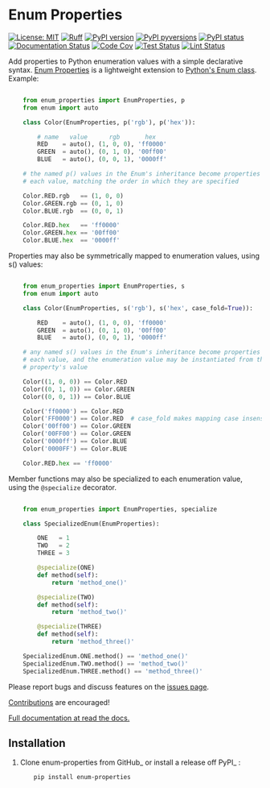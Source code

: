 # Enum Properties

[![License: MIT](https://img.shields.io/badge/License-MIT-blue.svg)](https://opensource.org/licenses/MIT)
[![Ruff](https://img.shields.io/endpoint?url=https://raw.githubusercontent.com/astral-sh/ruff/main/assets/badge/v2.json)](https://github.com/astral-sh/ruff)
[![PyPI version](https://badge.fury.io/py/enum-properties.svg)](https://pypi.python.org/pypi/enum-properties/)
[![PyPI pyversions](https://img.shields.io/pypi/pyversions/enum-properties.svg)](https://pypi.python.org/pypi/enum-properties/)
[![PyPI status](https://img.shields.io/pypi/status/enum-properties.svg)](https://pypi.python.org/pypi/enum-properties)
[![Documentation Status](https://readthedocs.org/projects/enum-properties/badge/?version=latest)](http://enum-properties.readthedocs.io/?badge=latest/)
[![Code Cov](https://codecov.io/gh/bckohan/enum-properties/branch/main/graph/badge.svg?token=0IZOKN2DYL)](https://codecov.io/gh/bckohan/enum-properties)
[![Test Status](https://github.com/bckohan/enum-properties/workflows/test/badge.svg)](https://github.com/bckohan/enum-properties/actions/workflows/test.yml)
[![Lint Status](https://github.com/bckohan/enum-properties/workflows/lint/badge.svg)](https://github.com/bckohan/enum-properties/actions/workflows/lint.yml)

Add properties to Python enumeration values with a simple declarative syntax. [Enum Properties](https://enum-properties.readthedocs.io/en/latest) is a lightweight extension to [Python's Enum class](https://docs.python.org/3/library/enum.html). Example:

```python

    from enum_properties import EnumProperties, p
    from enum import auto

    class Color(EnumProperties, p('rgb'), p('hex')):

        # name   value      rgb       hex
        RED    = auto(), (1, 0, 0), 'ff0000'
        GREEN  = auto(), (0, 1, 0), '00ff00'
        BLUE   = auto(), (0, 0, 1), '0000ff'

    # the named p() values in the Enum's inheritance become properties on
    # each value, matching the order in which they are specified

    Color.RED.rgb   == (1, 0, 0)
    Color.GREEN.rgb == (0, 1, 0)
    Color.BLUE.rgb  == (0, 0, 1)

    Color.RED.hex   == 'ff0000'
    Color.GREEN.hex == '00ff00'
    Color.BLUE.hex  == '0000ff'

```

Properties may also be symmetrically mapped to enumeration values, using s() values:

```python

    from enum_properties import EnumProperties, s
    from enum import auto

    class Color(EnumProperties, s('rgb'), s('hex', case_fold=True)):

        RED    = auto(), (1, 0, 0), 'ff0000'
        GREEN  = auto(), (0, 1, 0), '00ff00'
        BLUE   = auto(), (0, 0, 1), '0000ff'

    # any named s() values in the Enum's inheritance become properties on
    # each value, and the enumeration value may be instantiated from the
    # property's value

    Color((1, 0, 0)) == Color.RED
    Color((0, 1, 0)) == Color.GREEN
    Color((0, 0, 1)) == Color.BLUE

    Color('ff0000') == Color.RED
    Color('FF0000') == Color.RED  # case_fold makes mapping case insensitive
    Color('00ff00') == Color.GREEN
    Color('00FF00') == Color.GREEN
    Color('0000ff') == Color.BLUE
    Color('0000FF') == Color.BLUE

    Color.RED.hex == 'ff0000'

```

Member functions may also be specialized to each enumeration value, using the ``@specialize`` decorator.

```python

    from enum_properties import EnumProperties, specialize

    class SpecializedEnum(EnumProperties):

        ONE   = 1
        TWO   = 2
        THREE = 3

        @specialize(ONE)
        def method(self):
            return 'method_one()'

        @specialize(TWO)
        def method(self):
            return 'method_two()'

        @specialize(THREE)
        def method(self):
            return 'method_three()'

    SpecializedEnum.ONE.method() == 'method_one()'
    SpecializedEnum.TWO.method() == 'method_two()'
    SpecializedEnum.THREE.method() == 'method_three()'

```

Please report bugs and discuss features on the [issues page](https://github.com/bckohan/enum-properties/issues).

[Contributions](https://github.com/bckohan/enum-properties/blob/main/CONTRIBUTING.rst) are encouraged!

[Full documentation at read the docs.](https://enum-properties.readthedocs.io/en/latest)

## Installation

1. Clone enum-properties from GitHub_ or install a release off PyPI_ :

```bash
       pip install enum-properties
```
